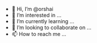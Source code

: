 - 👋 Hi, I’m @orshai
- 👀 I’m interested in ...
- 🌱 I’m currently learning ...
- 💞️ I’m looking to collaborate on ...
- 📫 How to reach me ...

<!---
orshai/orshai is a ✨ special ✨ repository because its `README.md` (this file) appears on your GitHub profile.
You can click the Preview link to take a look at your changes.
--->
